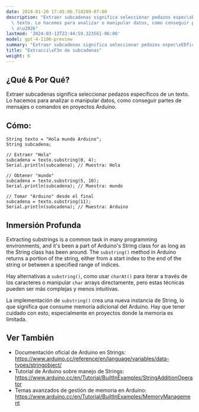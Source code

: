 ```yaml
---
date: 2024-01-20 17:45:06.718289-07:00
description: "Extraer subcadenas significa seleccionar pedazos espec\xEDficos de un\
  \ texto. Lo hacemos para analizar o manipular datos, como conseguir partes de mensajes\
  \ o\u2026"
lastmod: '2024-03-13T22:44:59.323561-06:00'
model: gpt-4-1106-preview
summary: "Extraer subcadenas significa seleccionar pedazos espec\xEDficos de un texto."
title: "Extracci\xF3n de subcadenas"
weight: 6
---
```


## ¿Qué & Por Qué?
Extraer subcadenas significa seleccionar pedazos específicos de un texto. Lo hacemos para analizar o manipular datos, como conseguir partes de mensajes o comandos en proyectos Arduino.

## Cómo:
```Arduino
String texto = "Hola mundo Arduino";
String subcadena;

// Extraer "Hola"
subcadena = texto.substring(0, 4);
Serial.println(subcadena); // Muestra: Hola

// Obtener "mundo"
subcadena = texto.substring(5, 10);
Serial.println(subcadena); // Muestra: mundo

// Tomar "Arduino" desde el final
subcadena = texto.substring(11);
Serial.println(subcadena); // Muestra: Arduino
```

## Inmersión Profunda
Extracting substrings is a common task in many programming environments, and it's been a part of Arduino's String class for as long as the String class has been around. The `substring()` method in Arduino returns a portion of the string, either from a start index to the end of the string or between a specified range of indices.

Hay alternativas a `substring()`, como usar `charAt()` para iterar a través de los caracteres o manipular `char` arrays directamente, pero estas técnicas pueden ser más complejas y menos intuitivas.

La implementación de `substring()` crea una nueva instancia de String, lo que significa que consume memoria adicional del Arduino. Hay que tener cuidado con esto, especialmente en proyectos donde la memoria es limitada.

## Ver También
- Documentación oficial de Arduino en Strings: https://www.arduino.cc/reference/en/language/variables/data-types/stringobject/
- Tutorial de Arduino sobre manejo de Strings: https://www.arduino.cc/en/Tutorial/BuiltInExamples/StringAdditionOperator
- Temas avanzados de gestión de memoria en Arduino: https://www.arduino.cc/en/Tutorial/BuiltInExamples/MemoryManagement
